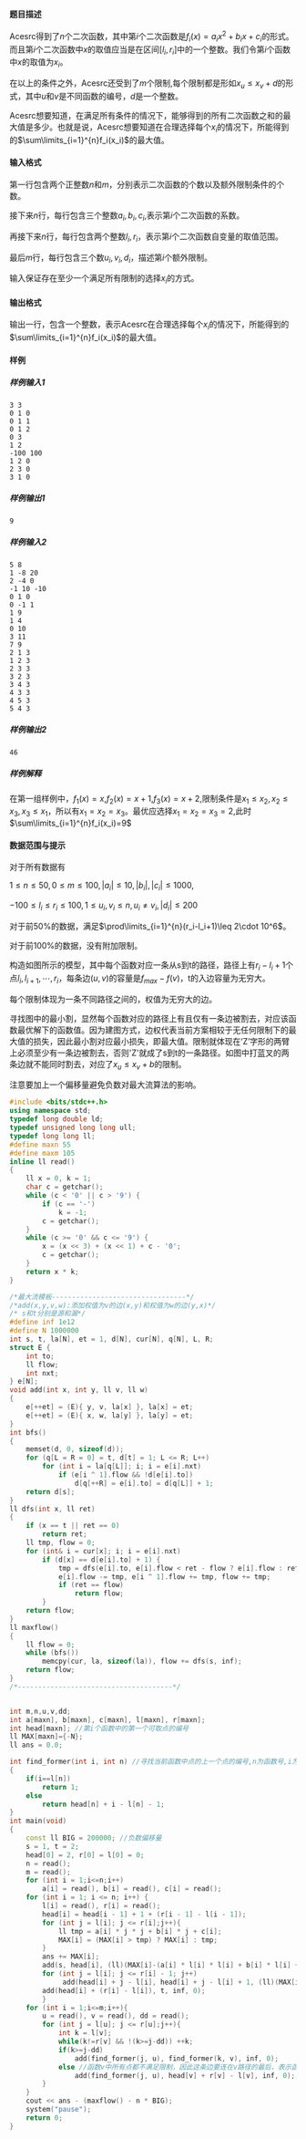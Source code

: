 #### 题目描述

Acesrc得到了$n$个二次函数，其中第$i$个二次函数是$f_i(x)=a_i x^2+b_i x+c_i$的形式。而且第$i$个二次函数中$x$的取值应当是在区间$[l_i,r_i]$中的一个整数。我们令第$i$个函数中$x$的取值为$x_i$。

在以上的条件之外，Acesrc还受到了$m$个限制,每个限制都是形如$x_u\leq x_v+d$的形式，其中$u$和$v$是不同函数的编号，$d$是一个整数。

Acesrc想要知道，在满足所有条件的情况下，能够得到的所有二次函数之和的最大值是多少。也就是说，Acesrc想要知道在合理选择每个$x_i$的情况下，所能得到的$\sum\limits_{i=1}^{n}f_i(x_i)$的最大值。

#### 输入格式

第一行包含两个正整数$n$和$m$，分别表示二次函数的个数以及额外限制条件的个数。

接下来$n$行，每行包含三个整数$a_i,b_i,c_i$,表示第$i$个二次函数的系数。

再接下来$n$行，每行包含两个整数$l_i,r_i$，表示第$i$个二次函数自变量的取值范围。

最后$m$行，每行包含三个数$u_i,v_i,d_i$，描述第$i$个额外限制。

输入保证存在至少一个满足所有限制的选择$x_{i}$的方式。

#### 输出格式

输出一行，包含一个整数，表示Acesrc在合理选择每个$x_i$的情况下，所能得到的$\sum\limits_{i=1}^{n}f_i(x_i)$的最大值。

#### 样例

##### 样例输入1

```plain
3 3
0 1 0
0 1 1
0 1 2
0 3
1 2
-100 100
1 2 0
2 3 0
3 1 0
```

##### 样例输出1

```plain
9
```

##### 样例输入2

```plain
5 8
1 -8 20
2 -4 0
-1 10 -10
0 1 0
0 -1 1
1 9
1 4
0 10
3 11
7 9
2 1 3
1 2 3
2 3 3
3 2 3
3 4 3
4 3 3
4 5 3
5 4 3
```

##### 样例输出2

```plain
46
```

##### 样例解释

在第一组样例中，$f_1(x)=x$,$f_2(x)=x+1$,$f_3(x)=x+2$,限制条件是$x_1\leq x_2,x_2\leq x_3,x_3\leq x_1$，所以有$x_1=x_2=x_3$。最优应选择$x_1=x_2=x_3=2$,此时$\sum\limits_{i=1}^{n}f_i(x_i)=9$

#### 数据范围与提示

对于所有数据有

$1≤n≤50,0≤m≤100,|a_i|≤10,|b_i|,|c_i|≤1000$,

$−100≤l_i≤r_i≤100,1≤u_i,v_i≤n,u_i≠v_i,|d_i|≤200$

对于前$50\%$的数据，满足$\prod\limits_{i=1}^{n}(r_i-l_i+1)\leq 2\cdot 10^6$。

对于前$100\%$的数据，没有附加限制。	







构造如图所示的模型，其中每个函数对应一条从s到t的路径，路径上有$r_i-l_i+1$个点$l_i,l_{i+1},\cdots,r_i$，每条边$(u,v)$的容量是$f_{max}-f(v)$，t的入边容量为无穷大。

每个限制体现为一条不同路径之间的，权值为无穷大的边。

寻找图中的最小割，显然每个函数对应的路径上有且仅有一条边被割去，对应该函数最优解下的函数值。因为建图方式，边权代表当前方案相较于无任何限制下的最大值的损失，因此最小割对应最小损失，即最大值。限制就体现在‘Z’字形的两臂上必须至少有一条边被割去，否则'Z'就成了s到t的一条路径。如图中打蓝叉的两条边就不能同时割去，对应了$x_u \le x_v +b$的限制。



注意要加上一个偏移量避免负数对最大流算法的影响。



```c++
#include <bits/stdc++.h>
using namespace std;
typedef long double ld;
typedef unsigned long long ull;
typedef long long ll;
#define maxn 55
#define maxm 105
inline ll read()
{
    ll x = 0, k = 1;
    char c = getchar();
    while (c < '0' || c > '9') {
        if (c == '-')
            k = -1;
        c = getchar();
    }
    while (c >= '0' && c <= '9') {
        x = (x << 3) + (x << 1) + c - '0';
        c = getchar();
    }
    return x * k;
}

/*最大流模板---------------------------------*/
/*add(x,y,v,w):添加权值为v的边(x,y)和权值为w的边(y,x)*/
/* s和t分别是源和漏*/
#define inf 1e12
#define N 1000000
int s, t, la[N], et = 1, d[N], cur[N], q[N], L, R;
struct E {
    int to;
    ll flow;
    int nxt;
} e[N];
void add(int x, int y, ll v, ll w)
{
    e[++et] = (E){ y, v, la[x] }, la[x] = et;
    e[++et] = (E){ x, w, la[y] }, la[y] = et;
}
int bfs()
{
    memset(d, 0, sizeof(d));
    for (q[L = R = 0] = t, d[t] = 1; L <= R; L++)
        for (int i = la[q[L]]; i; i = e[i].nxt)
            if (e[i ^ 1].flow && !d[e[i].to])
                d[q[++R] = e[i].to] = d[q[L]] + 1;
    return d[s];
}
ll dfs(int x, ll ret)
{
    if (x == t || ret == 0)
        return ret;
    ll tmp, flow = 0;
    for (int& i = cur[x]; i; i = e[i].nxt)
        if (d[x] == d[e[i].to] + 1) {
            tmp = dfs(e[i].to, e[i].flow < ret - flow ? e[i].flow : ret - flow);
            e[i].flow -= tmp, e[i ^ 1].flow += tmp, flow += tmp;
            if (ret == flow)
                return flow;
        }
    return flow;
}
ll maxflow()
{
    ll flow = 0;
    while (bfs())
        memcpy(cur, la, sizeof(la)), flow += dfs(s, inf);
    return flow;
}
/*--------------------------------------*/


int m,n,u,v,dd;
int a[maxn], b[maxn], c[maxn], l[maxn], r[maxn];
int head[maxn]; //第i个函数中的第一个可取点的编号
ll MAX[maxn]={-N};
ll ans = 0.0;

int find_former(int i, int n) //寻找当前函数中点的上一个点的编号,n为函数号,i为自变量值
{
    if(i==l[n])
        return 1;
    else
        return head[n] + i - l[n] - 1;
} 
int main(void)
{
    const ll BIG = 200000; //负数偏移量
    s = 1, t = 2;
    head[0] = 2, r[0] = l[0] = 0;
    n = read();
    m = read();
    for (int i = 1;i<=n;i++)
        a[i] = read(), b[i] = read(), c[i] = read();
    for (int i = 1; i <= n; i++) {
        l[i] = read(), r[i] = read();
        head[i] = head[i - 1] + 1 + (r[i - 1] - l[i - 1]);
        for (int j = l[i]; j <= r[i];j++){
            ll tmp = a[i] * j * j + b[i] * j + c[i];
            MAX[i] = (MAX[i] > tmp) ? MAX[i] : tmp;
        }
        ans += MAX[i];
        add(s, head[i], (ll)(MAX[i]-(a[i] * l[i] * l[i] + b[i] * l[i] + c[i])) + BIG, 0);
        for (int j = l[i]; j <= r[i] - 1; j++)
             add(head[i] + j - l[i], head[i] + j - l[i] + 1, (ll)(MAX[i]-(a[i] * (j + 1) * (j + 1) + b[i] * (j + 1) + c[i])) + BIG, 0);
        add(head[i] + (r[i] - l[i]), t, inf, 0);
        }
    for (int i = 1;i<=m;i++){
        u = read(), v = read(), dd = read();
        for (int j = l[u]; j <= r[u];j++){
            int k = l[v];
            while(k!=r[v] && !(k>=j-dd)) ++k;
            if(k>=j-dd) 
                add(find_former(j, u), find_former(k, v), inf, 0);
            else //函数v中所有点都不满足限制，因此这条边要连在v路径的最后，表示函数u自变量取当前值时，函数v无论怎么取值都不满足条件。
                add(find_former(j, u), head[v] + r[v] - l[v], inf, 0);
        }
    }
    cout << ans - (maxflow() - n * BIG);
    system("pause");
    return 0;
}
```

